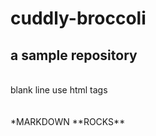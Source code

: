 # cuddly-broccoli
## a sample repository

<br />
blank line use html tags
<br />
<br />
<br />
*MARKDOWN **ROCKS**

